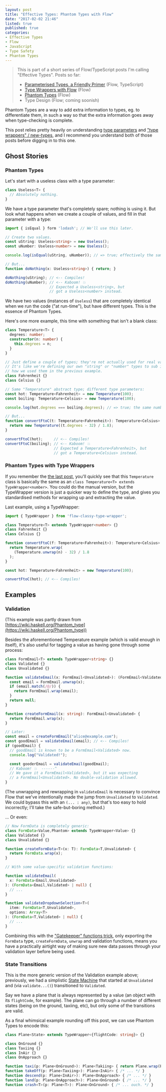 ```yaml
---
layout: post
title: "Effective Types: Phantom Types with Flow"
date: "2017-02-02 21:46"
listed: true
published: true
categories:
- Effective Types
- Flow
- JavaScript
- Type Safety
- Phantom Types
---
```


> This is part of a short series of Flow/TypeScript posts I'm calling "Effective Types". Posts so far:
>
> * [Parameterised Types, a Friendly Primer](/blog/2017/01/effective-types-a-parameterised-type-primer-flow/) (Flow, TypeScript)
> * [Type Wrappers with Flow](/blog/2017/01/effective-types-type-wrappers-with-flow/) (Flow)
> * [Phantom Types](/blog/2017/02/effective-types-phantom-types-with-flow/) (Flow)
> * Type Design (Flow; coming soonish)

Phantom Types are a way to add extra information to types, eg. to differentiate them, in such a way so that the extra information goes away when type-checking is complete.

This post relies pretty heavily on understanding [type parameters](/blog/2017/01/effective-types-a-parameterised-type-primer-flow/) and ["type wrappers" / new-types](/blog/2017/01/effective-types-type-wrappers-with-flow/), and I recommend you understand both of those posts before digging in to this one.


## Ghost Stories

### Phantom Types

Let's start with a useless class with a type parameter:

```ts
class Useless<T> {
  // Absolutely nothing.
}
```

We have a type parameter that's completely spare; nothing is using it. But look what happens when we create a couple of values, and fill in that parameter with a type:

```ts
import { isEqual } form 'lodash'; // We'll use this later.

// Create two values.
const uString: Useless<string> = new Useless();
const uNumber: Useless<number> = new Useless();

console.log(isEqual(uString, uNumber)); // => true; effectively the same, value-wise.

// But...
function doNothing(x: Useless<string>) { return; }

doNothing(uString); // <-- Compiles!
doNothing(uNumber); // <-- Kaboom! 💥
                    // Expected a Useless<string>, but
                    // got a Useless<number> instead.
```

We have two values (instances of `Useless`) that are completely identical when we run the code ("at run-time"), but have different types. This is the essence of Phantom Types.

Here's one more example, this time with something that isn't a blank class:

```ts
class Temperature<T> {
  degrees: number;
  constructor(n: number) {
    this.degrees = n;
  }
}

// Just define a couple of types; they're not actually used for real values.
// It's like we're defining our own "string" or "number" types to sub in, like
// how we used them in the previous example.
class Fahrenheit {}
class Celsius {}

// Same "Temperature" abstract type; different type parameters:
const hot: Temperature<Fahrenheit> = new Temperature(100);
const boiling: Temperature<Celsius> = new Temperature(100);

console.log(hot.degrees === boiling.degrees); // => true; the same number value.

// But...
function convertFtoC(t: Temperature<Fahrenheit>): Temperature<Celsius> {
  return new Temperature((t.degrees - 32) / 1.8);
}

convertFtoC(hot);     // <-- Compiles!
convertFtoC(boiling); // <-- Kaboom! 💥
                      // Expected a Temperature<Fahrenheit>, but
                      // got a Temperature<Celsius> instead.

```


### Phantom Types with Type Wrappers

If you remember the [the last post](/blog/2017/01/effective-types-type-wrappers-with-flow/), you'll quickly see that this `Temperature` class is basically the same as an `class Temperature<T> extends TypeWrapper<number>`. You could do the manual version, but the TypeWrapper version is just a quicker way to define the type, and gives you standardised methods for wrapping up and extracting the value.

Last example, using a TypeWrapper:

```ts
import { TypeWrapper } from 'flow-classy-type-wrapper';

class Temperature<T> extends TypeWrapper<number> {}
class Fahrenheit {}
class Celsius {}

function convertFtoC(f: Temperature<Fahrenheit>): Temperature<Celsius> {
  return Temperature.wrap(
    (Temperature.unwrap(n) - 32) / 1.8
  );
}

const hot: Temperature<Fahrenheit> = new Temperature(100);

convertFtoC(hot); // <-- Compiles!
```


## Examples

### Validation

(This example was partly drawn from [https://wiki.haskell.org/Phantom_type](https://wiki.haskell.org/Phantom_type))

Besides the aforementioned Temperature example (which is valid enough in itself), it's also useful for tagging a value as having gone through some process:

```ts
class FormEmail<T> extends TypeWrapper<string> {}
class Validated {}
class Unvalidated {}

function validateEmail(x: FormEmail<Unvalidated>): (FormEmail<Validated> | null) {
  const email = FormEmail.unwrap(x);
  if (email.match(/@/)) {
    return FormEmail.wrap(email);
  }
  return null;
}

function createFormEmail(x: string): FormEmail<Unvalidated> {
  return FormEmail.wrap(x);
}

// Later:
const email = createFormEmail("alice@example.com");
const goodEmail = validateEmail(email); // <-- Compiles!
if (goodEmail) {
  // goodEmail is known to be a FormEmail<Validated> now.
  console.log("Validated!");

  const gooderEmail = validateEmail(goodEmail);
  // Kaboom! 💥  ------^
  // We gave it a FormEmail<Validated>, but it was expecting
  // a FormEmail<Unvalidated>. No double-validation allowed.
}
```

(The unwrapping and rewrapping in `validateEmail` is necessary to convince Flow that we've intentionally made the jump from `Unvalidated` to `Validated`. We could bypass this with an `(... : any)`, but that's too easy to hold incorrectly; I'll take the safe-but-boring method.)

... Or even:

```ts
// Now FormData is completely generic:
class FormData<Value,Phantom> extends TypeWrapper<Value> {}
class Validated {}
class Unvalidated {}

function createFormData<T>(x: T): FormData<T,Unvalidated> {
  return FormData.wrap(x);
}

// With some value-specific validation functions:

function validateEmail(
  x: FormData<Email,Unvalidated>
): (FormData<Email,Validated> | null) {
  // ...
}

function validateDropdownSelection<T>(
  item: FormData<T,Unvalidated>,
  options: Array<T>
): (FormData<T,Validated> | null) {
  // ...
}
```

Combining this with the ["Gatekeeper" functions trick](/blog/2017/01/effective-types-type-wrappers-with-flow/#gatekeeper-functions), only exporting the `FormData` type, `createFormData`, `unwrap` and validation functions, means you have a practically airtight way of making sure new data passes through your validation layer before being used.


### State Transitions

This is the more generic version of the Validation example above; previously, we had a simplistic [State Machine](https://www.youtube.com/watch?v=hJIST1cEf6A) that started at `Unvalidated` and (via `validate...()`) transitioned to `Validated`.

Say we have a plane that is always represented by a value (an object with its `flightCode`, for example). The plane can go through a number of different states (being on the ground, taxiing, etc), but only some of the transitions are valid.

As a final whimsical example rounding off this post, we can use Phantom Types to encode this:

```ts
class Plane<State> extends TypeWrapper<{flightCode: string}> {}

class OnGround {}
class Taxiing {}
class InAir {}
class OnApproach {}

function taxi(p: Plane<OnGround>): Plane<Takiing> { return Plane.wrap(Plane.unwrap(p)); }
function takeOff(p: Plane<Taxiing>): Plane<InAir> { /* ... */ }
function descend(p: Plane<InAir>): Plane<OnApproach> { /* ... */ }
function land(p: Plane<OnApproach>): Plane<OnGround> { /* ... */ }
function crash<T>(p: Plane<T>): Plane<OnGround> { /* ... ouch. */ }
```


